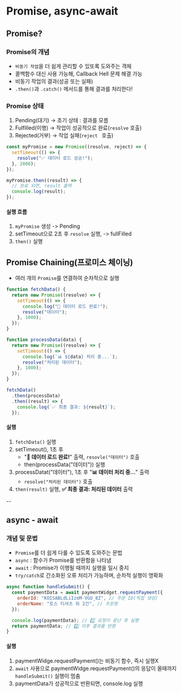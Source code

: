 # Promise, async-await

## Promise?

### Promise의 개념

- `비동기 작업`을 더 쉽게 관리할 수 있또록 도와주는 객체
- 콜백함수 대신 사용 가능해, Callback Hell 문제 해결 가능
- 비동기 작업의 결과(성공 또는 실패)
- `.then()`과 `.catch()` 메서드를 통해 결과를 처리한다!

### Promise 상태

1. Pending(대기) -> 초기 상태 : 결과를 모름
2. Fulfilled(이행) -> 작업이 성공적으로 완료(`resolve` 호출)
3. Rejected(거부) -> 작업 실패(`reject ` 호출)

```javascript
const myPromise = new Promise((resolve, reject) => {
  setTimeout(() => {
    resolve("✅ 데이터 로드 성공!");
  }, 2000);
});

myPromise.then((result) => {
  // 완료 되면, result 출력
  console.log(result);
});
```

#### 실행 흐름

1. `myPromise` 생성 -> Pending
2. setTimeout으로 2초 후 `resolve` 실행, -> fullFilled
3. `then()` 실행

## Promise Chaining(프로미스 체이닝)

- 여러 개의 `Promise`를 연결하여 순차적으로 실행

```javascript
function fetchData() {
  return new Promise((resolve) => {
    setTimeout(() => {
      console.log("📡 데이터 로드 완료!");
      resolve("데이터");
    }, 1000);
  });
}

function processData(data) {
  return new Promise((resolve) => {
    setTimeout(() => {
      console.log(`📊 ${data} 처리 중...`);
      resolve("처리된 데이터");
    }, 1000);
  });
}

fetchData()
  .then(processData)
  .then((result) => {
    console.log(`✅ 최종 결과: ${result}`);
  });
```

#### 실행

1. `fetchData()` 실행
2. setTimeout(), 1초 후
   - "**📡 데이터 로드 완료!**" 출력, `resovle("데이터")` 호출
   - then(processData("데이터")) 실행
3. processDatat("데이터"), 1초 후 "**📊 데이터 처리 중...**" 출력
   - `resolve("처리된 데이터")` 호출
4. `then(result)` 실행, **✅ 최종 결과: 처리된 데이터** 출력

--

## async - await

### 개념 및 문법

- `Promise`를 더 쉽게 다룰 수 있도록 도와주는 문법
- `async` : 함수가 Promise를 반환함을 나타냄
- `await` : Promise가 이행될 때까지 실행을 일시 중지
- `try/catch`로 간소화된 오류 처리가 가능하며, 순차적 실행이 명확화

```javascript
async function handleSubmit() {
  const paymentData = await paymentWidget.requestPayment({
    orderId: "KOISABLdLiIzeM-VGU_8Z", // 주문 ID(직접 생성)
    orderName: "토스 티셔츠 외 2건", // 주문명
  });

  console.log(paymentData); // 1️⃣ 요청이 끝난 후 실행
  return paymentData; // 2️⃣ 이후 결과를 반환
}
```

#### 실행

1. paymentWidge.requestPayment()는 비동기 함수, 즉시 실행X
2. `await` 사용으로 paymentWidge.requestPayment()의 응답이 올때까지 `handleSubmit()` 실행이 멈춤
3. paymentData가 성공적으로 반환되면, console.log 실행
